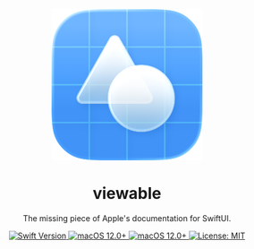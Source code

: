 <div align="center">
  <img width="270" height="270" src="viewable/Resources/RasterIcon.png" alt="logo">
  <h1><b>viewable</b></h1>
  <p>The missing piece of Apple's documentation for SwiftUI.</p>
</div>

<div align="center">
  <a href="https://swift.org">
    <img src="https://img.shields.io/badge/Swift-6.2-orange.svg" alt="Swift Version">
  </a>
  <a href="https://www.apple.com/ios/">
    <img src="https://img.shields.io/badge/iOS-26.0%2B-blue.svg" alt="macOS 12.0+">
  </a>
  <a href="https://www.apple.com/ios/">
    <img src="https://img.shields.io/badge/macOS-26.0%2B-blue.svg" alt="macOS 12.0+">
  </a>
  <a href="LICENSE">
    <img src="https://img.shields.io/badge/License-MIT-green.svg" alt="License: MIT">
  </a>
</div>
